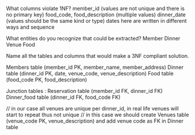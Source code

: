 What columns violate 1NF?
member_id (values are not unique and there is no primary key)
food_code, food_description (multiple values)
dinner_date (values should be the same kind or type) dates here are written in different ways and sequence


What entities do you recognize that could be extracted?
Member
Dinner
Venue
Food

Name all the tables and columns that would make a 3NF compliant solution.

Members table (member_id PK, member_name, member_address)
Dinner table (dinner_id PK, date, venue_code, venue_description) 
Food table (food_code PK, food_description)

Junction tables : 
Reservation table (member_id FK, dinner_id FK)
Dinner_food table (dinner_id FK, food_code FK)

// in our case all venues are unique per dinner_id, in real life venues will start to repeat thus not unique
// in this case we should create Venues table (venue_code PK, venue_description) and add venue code as FK in Dinner table